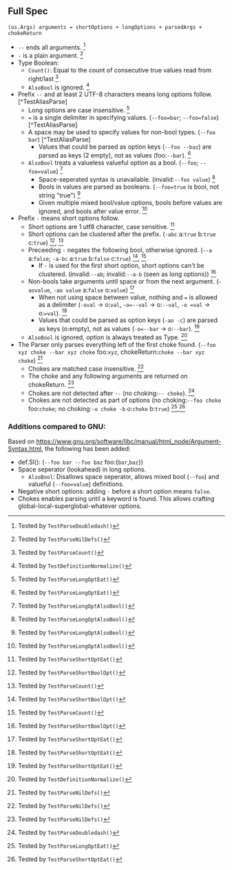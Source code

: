 ## Full Spec
```
(os.Args) arguments = shortOptions + longOptions + parsedArgs + chokeReturn
```

- `--` ends all arguments. [^TestParseDoubledash]
- `-` is a plain argument. [^TestParseNilDefs]
- Type Boolean:
    - `Count()`: Equal to the count of consecutive true values read from right/last [^TestParseCount]
    - `AlsoBool` is ignored. [^TestDefinitionNormalize]
- Prefix `--` and at least 2 UTF-8 characters means long options follow. [^TestAliasParse]
    - Long options are case insensitive. [^TestParseLongOptEat]
    - `=` is a single delimiter in specifying values. (`--foo=bar`; `--foo=false`) [^TestAliasParse]
    - A space may be used to specify values for non-bool types. (`--foo bar`) [^TestAliasParse]
      - Values that could be parsed as option keys (`--foo --baz`) are parsed as keys (2 empty), not as values (foo:`--bar`). [^TestParseLongOptEat]
    - `AlsoBool` treats a valueless valueful option as a bool. (`--foo`; `--foo=value`) [^TestParseLongOptAlsoBool]
        - Space-seperated syntax is unavailable. (invalid:`--foo value`) [^TestParseLongOptAlsoBool]
        - Bools in values are parsed as booleans. (`--foo=true` is bool, not string "true") [^TestParseLongOptAlsoBool]
        - Given multiple mixed bool/value options, bools before values are ignored, and bools after value error. [^TestParseLongOptAlsoBool]
- Prefix `-` means short options follow.
    - Short options are 1 utf8 character, case sensitive. [^TestParseShortOptEat]
    - Short options can be clustered after the prefix. (`-abc` a:`true` b:`true` c:`true`) [^TestParseShortBoolOpt], [^TestParseCount]
    - Preceeding `-` negates the following bool, otherwise ignored. (`--a` a:`false`; `-a-bc` a:`true` b:`false` c:`true`) [^TestParseShortBoolOpt], [^TestParseCount]
        - If `-` is used for the first short option, short options can't be clustered. (invalid:`--ab`; invalid:`--a-b` (seen as long options)) [^TestParseShortBoolOpt]
    - Non-bools take arguments until space or from the next argument. (`-aovalue`, `-ao value` a:`false` o:`value`) [^TestParseShortOptEat]
      - When not using space between value, nothing and `=` is allowed as a delimiter (`-oval` → o:`val`, `-o=--val` → o:`--val`, `-o =val` → o:`=val`). [^TestParseShortOptEat]
      - Values that could be parsed as option keys (`-ao -c`) are parsed as keys (o:empty), not as values (`-o=--bar` → o:`--bar`). [^TestParseShortOptEat]
    - `AlsoBool` is ignored, option is always treated as Type. [^TestDefinitionNormalize]
- The Parser only parses everything left of the first choke found. (`--foo xyz choke --bar xyz choke` foo:`xyz`, chokeReturn:`choke --bar xyz choke`) [^TestParseNilDefs]
    - Chokes are matched case insensitive. [^TestParseNilDefs]
    - The choke and any following arguments are returned on chokeReturn. [^TestParseNilDefs]
    - Chokes are not detected after `--` (no choking:`-- choke`). [^TestParseDoubledash]
    - Chokes are not detected as part of options (no choking:`--foo choke` foo:`choke`; no choking:`-o choke -b` o:`choke` b:`true`) [^TestParseLongOptEat],[^TestParseShortOptEat]

[^TestParseNilDefs]: Tested by `TestParseNilDefs()`
[^TestParseLongOptEat]: Tested by `TestParseLongOptEat()`
[^TestParseShortOptEat]: Tested by `TestParseShortOptEat()`
[^TestParseDoubledash]: Tested by `TestParseDoubledash()`
[^TestParseLongOptAlsoBool]: Tested by `TestParseLongOptAlsoBool()`
[^TestParseShortBoolOpt]: Tested by `TestParseShortBoolOpt()`
[^TestDefinitionNormalize]: Tested by `TestDefinitionNormalize()`
[^TestParseCount]: Tested by `TestParseCount()`

### Additions compared to GNU:
Based on https://www.gnu.org/software/libc/manual/html_node/Argument-Syntax.html, the following has been added:

- def.Sl(): (`--foo bar --foo baz` foo:{`bar`,`baz`})
- Space seperator (lookahead) in long options.
    - `AlsoBool`: Disallows space seperator, allows mixed bool (`--foo`) and valueful (`--foo=value`) definitions.
- Negative short options: adding `-` before a short option means `false`.
- Chokes enables parsing until a keyword is found. This allows crafting global-local-superglobal-whatever options.
